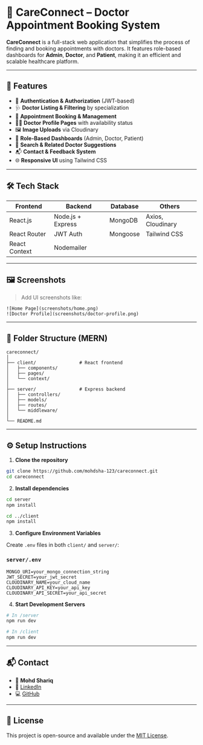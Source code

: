 
# 🏥 CareConnect – Doctor Appointment Booking System

**CareConnect** is a full-stack web application that simplifies the process of finding and booking appointments with doctors. It features role-based dashboards for **Admin**, **Doctor**, and **Patient**, making it an efficient and scalable healthcare platform.

---

## 🚀 Features

- 🔐 **Authentication & Authorization** (JWT-based)
- 🩺 **Doctor Listing & Filtering** by specialization
- 📅 **Appointment Booking & Management**
- 🧑‍⚕️ **Doctor Profile Pages** with availability status
- 🖼️ **Image Uploads** via Cloudinary
- 📂 **Role-Based Dashboards** (Admin, Doctor, Patient)
- 🔎 **Search & Related Doctor Suggestions**
- 📬 **Contact & Feedback System**
- 🌐 **Responsive UI** using Tailwind CSS

---

## 🛠️ Tech Stack

| Frontend       | Backend           | Database | Others                |
|----------------|-------------------|----------|------------------------|
| React.js       | Node.js + Express | MongoDB  | Axios, Cloudinary     |
| React Router   | JWT Auth          | Mongoose | Tailwind CSS          |
| React Context  | Nodemailer        |          |                        |

---

## 🖼️ Screenshots

> Add UI screenshots like:
```
![Home Page](screenshots/home.png)
![Doctor Profile](screenshots/doctor-profile.png)
```

---

## 📁 Folder Structure (MERN)

```
careconnect/
│
├── client/                # React frontend
│   ├── components/        
│   ├── pages/
│   └── context/
│
├── server/                # Express backend
│   ├── controllers/
│   ├── models/
│   ├── routes/
│   └── middleware/
│
└── README.md
```

---

## ⚙️ Setup Instructions

1. **Clone the repository**
```bash
git clone https://github.com/mohdsha-123/careconnect.git
cd careconnect
```

2. **Install dependencies**
```bash
cd server
npm install

cd ../client
npm install
```

3. **Configure Environment Variables**

Create `.env` files in both `client/` and `server/`:

### `server/.env`
```
MONGO_URI=your_mongo_connection_string
JWT_SECRET=your_jwt_secret
CLOUDINARY_NAME=your_cloud_name
CLOUDINARY_API_KEY=your_api_key
CLOUDINARY_API_SECRET=your_api_secret
```

4. **Start Development Servers**
```bash
# In /server
npm run dev

# In /client
npm run dev
```

---

## 📬 Contact

- 👤 **Mohd Shariq**
- 📧 [LinkedIn](https://www.linkedin.com/in/mohdshariq01/)
- 💻 [GitHub](https://github.com/mohdsha-123)

---

## 📄 License

This project is open-source and available under the [MIT License](LICENSE).

